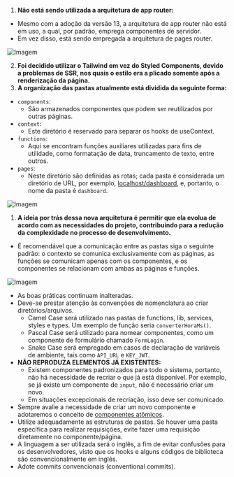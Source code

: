 1. **Não está sendo utilizada a arquitetura de app router:**
  - Mesmo com a adoção da versão 13, a arquitetura de app router não está em uso, a qual, por padrão, emprega componentes
de servidor.
  - Em vez disso, está sendo empregada a arquitetura de pages router.

   ![Imagem](https://i.imgur.com/TX6QvBB.png)

2. **Foi decidido utilizar o Tailwind em vez do Styled Components, devido a problemas de SSR, nos quais o estilo era a
plicado somente após a renderização da página.**
3. **A organização das pastas atualmente está dividida da seguinte forma:**
  - `components`:
    - São armazenados componentes que podem ser reutilizados por outras páginas.
  - `context`:
    - Este diretório é reservado para separar os hooks de useContext.
  - `functions`:
    - Aqui se encontram funções auxiliares utilizadas para fins de utilidade, como formatação de data, truncamento de 
  texto, entre outros.
  - `pages`:
    - Neste diretório são definidas as rotas; cada pasta é considerada um diretório de URL, por exemplo, 
    [localhost/dashboard](http://localhost/dashboard), e, portanto, o nome da pasta é `dashboard`.

![Imagem](https://i.imgur.com/qRFYLZA.png)

1. **A ideia por trás dessa nova arquitetura é permitir que ela evolua de acordo com as necessidades do projeto, 
contribuindo para a redução da complexidade no processo de desenvolvimento.**
  - É recomendável que a comunicação entre as pastas siga o seguinte padrão: o contexto se comunica exclusivamente com 
as páginas, as funções se comunicam apenas com os componentes, e os componentes se relacionam com ambas as páginas e funções.

   ![Imagem](https://i.imgur.com/Xx4XiFi.png)

  - As boas práticas continuam inalteradas.
  - Deve-se prestar atenção às convenções de nomenclatura ao criar diretórios/arquivos.
    - Camel Case será utilizado nas pastas de functions, lib, services, styles e types. Um exemplo de função seria 
  `converterHoraMs()`.
    - Pascal Case será utilizado para nomear componentes, como um componente de formulário chamado `FormLogin`.
    - Snake Case será empregado em casos de declaração de variáveis de ambiente, tais como `API_URL` e `KEY_JWT`.
  - **NÃO REPRODUZA ELEMENTOS JÁ EXISTENTES:**
    - Existem componentes padronizados para todo o sistema, portanto, não há necessidade de recriar o que já está 
    disponível. Por exemplo, se já existe um componente de `input`, não é necessário criar um novo.
    - Em situações excepcionais de recriação, isso deve ser comunicado.
  - Sempre avalie a necessidade de criar um novo componente e adotaremos o conceito de 
[componentes atômicos](https://atomicdesign.bradfrost.com/chapter-2/#:~:text=Atoms%20are%20the%20basic%20building,are%20the%20smallest%20functional%20unit.).
  - Utilize adequadamente as estruturas de pastas. Se houver uma pasta específica para realizar requisições, evite fazer
uma requisição diretamente no componente/página.
  - A linguagem a ser utilizada será o inglês, a fim de evitar confusões para os desenvolvedores, visto que os hooks e 
alguns códigos de biblioteca são convencionalmente em inglês.
  - Adote commits convencionais (conventional commits).
